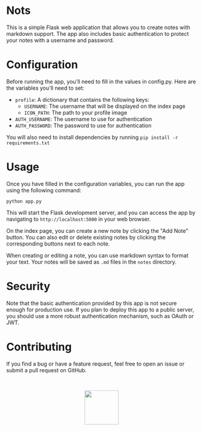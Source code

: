 # Nots

This is a simple Flask web application that allows you to create notes with markdown support. The app also includes basic authentication to protect your notes with a username and password.

# Configuration

Before running the app, you'll need to fill in the values in config.py. Here are the variables you'll need to set:

- `profile`: A dictionary that contains the following keys:
    - `USERNAME`: The username that will be displayed on the index page
    - `ICON_PATH`: The path to your profile image
- `AUTH_USERNAME`: The username to use for authentication
- `AUTH_PASSWORD`: The password to use for authentication

You will also need to install dependencies by running 
```pip install -r requirements.txt```

# Usage 

Once you have filled in the configuration variables, you can run the app using the following command:

```python app.py```

This will start the Flask development server, and you can access the app by navigating to `http://localhost:5000` in your web browser.

On the index page, you can create a new note by clicking the "Add Note" button. You can also edit or delete existing notes by clicking the corresponding buttons next to each note.

When creating or editing a note, you can use markdown syntax to format your text. Your notes will be saved as `.md` files in the `notes` directory.

# Security

Note that the basic authentication provided by this app is not secure enough for production use. If you plan to deploy this app to a public server, you should use a more robust authentication mechanism, such as OAuth or JWT.

# Contributing

If you find a bug or have a feature request, feel free to open an issue or submit a pull request on GitHub.

<br><p ALIGN="center"><img src="https://raw.githubusercontent.com/ayxkaddd/nots/main/static/favicon.ico" width="90" height="90"></p>